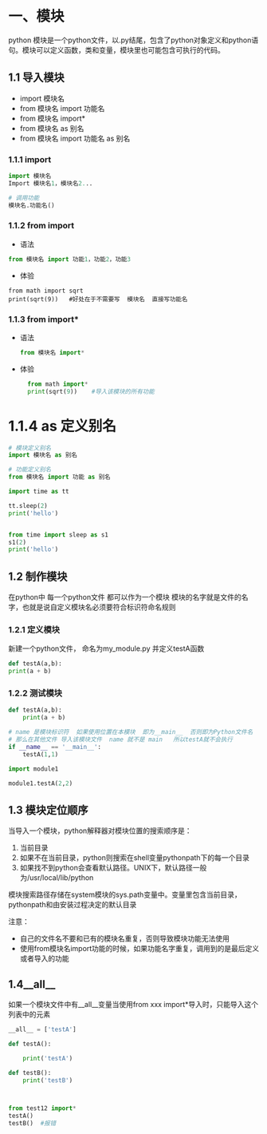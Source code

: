 # 一、模块
    
python 模块是一个python文件，以.py结尾，包含了python对象定义和python语句。模块可以定义函数，类和变量，模块里也可能包含可执行的代码。

## 1.1 导入模块

* import  模块名
* from  模块名 import 功能名
* from 模块名 import*
* from 模块名 as 别名
* from 模块名 import 功能名  as 别名

### 1.1.1 import 

``` python
import 模块名
Import 模块名1，模块名2...

# 调用功能
模块名.功能名()
```


### 1.1.2 from import
* 语法
``` python
from 模块名 import 功能1，功能2，功能3   

```
* 体验
```
from math import sqrt
print(sqrt(9))   #好处在于不需要写  模块名  直接写功能名
```

### 1.1.3 from import*
* 语法
  ``` python
  from 模块名 import*
  ```
* 体验
  
  ``` python
    from math import*
    print(sqrt(9))    #导入该模块的所有功能
  ```

# 1.1.4 as 定义别名

``` python
# 模块定义别名
import 模块名 as 别名

# 功能定义别名
from 模块名 import 功能 as 别名
```

``` python
import time as tt

tt.sleep(2)
print('hello')


from time import sleep as s1
s1(2)
print('hello')

```




## 1.2 制作模块

在python中 每一个python文件 都可以作为一个模块 模块的名字就是文件的名字，也就是说自定义模块名必须要符合标识符命名规则

### 1.2.1 定义模块
新建一个python文件， 命名为my_module.py  并定义testA函数

``` python
def testA(a,b):
print(a + b)

```
### 1.2.2 测试模块

``` python
def testA(a,b):
    print(a + b)

# name 是模块标识符  如果使用位置在本模块  即为__main__  否则即为Python文件名
# 那么在其他文件 导入该模块文件  name 就不是 main   所以testA就不会执行
if __name__ == '__main__':
    testA(1,1)
```

``` python
import module1

module1.testA(2,2)
```

## 1.3 模块定位顺序


当导入一个模块，python解释器对模块位置的搜索顺序是：

1. 当前目录
2. 如果不在当前目录，python则搜索在shell变量pythonpath下的每一个目录
3. 如果找不到python会查看默认路径。UNIX下，默认路径一般为/usr/local/lib/python

模块搜索路径存储在system模块的sys.path变量中。变量里包含当前目录，pythonpath和由安装过程决定的默认目录



注意：
  * 自己的文件名不要和已有的模块名重复，否则导致模块功能无法使用
  * 使用from模块名import功能的时候，如果功能名字重复，调用到的是最后定义或者导入的功能



## 1.4__all__

如果一个模块文件中有__all__变量当使用from xxx import*导入时，只能导入这个列表中的元素

``` python
__all__ = ['testA']

def testA():

    print('testA')

def testB():
    print('testB')



from test12 import*
testA()
testB()  #报错


```












